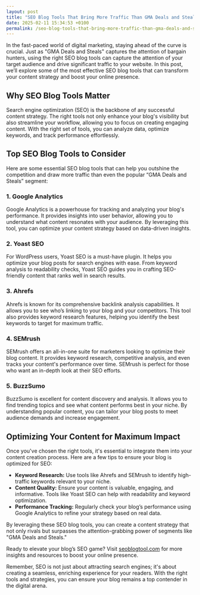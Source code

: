 ```yaml
---
layout: post
title: "SEO Blog Tools That Bring More Traffic Than GMA Deals and Steals"
date: 2025-02-11 15:34:53 +0100
permalink: /seo-blog-tools-that-bring-more-traffic-than-gma-deals-and-steals/
---
```



In the fast-paced world of digital marketing, staying ahead of the curve is crucial. Just as "GMA Deals and Steals" captures the attention of bargain hunters, using the right SEO blog tools can capture the attention of your target audience and drive significant traffic to your website. In this post, we’ll explore some of the most effective SEO blog tools that can transform your content strategy and boost your online presence.

## Why SEO Blog Tools Matter

Search engine optimization (SEO) is the backbone of any successful content strategy. The right tools not only enhance your blog's visibility but also streamline your workflow, allowing you to focus on creating engaging content. With the right set of tools, you can analyze data, optimize keywords, and track performance effortlessly.

## Top SEO Blog Tools to Consider

Here are some essential SEO blog tools that can help you outshine the competition and draw more traffic than even the popular “GMA Deals and Steals” segment:

### 1. **Google Analytics**

Google Analytics is a powerhouse for tracking and analyzing your blog's performance. It provides insights into user behavior, allowing you to understand what content resonates with your audience. By leveraging this tool, you can optimize your content strategy based on data-driven insights.

### 2. **Yoast SEO**

For WordPress users, Yoast SEO is a must-have plugin. It helps you optimize your blog posts for search engines with ease. From keyword analysis to readability checks, Yoast SEO guides you in crafting SEO-friendly content that ranks well in search results.

### 3. **Ahrefs**

Ahrefs is known for its comprehensive backlink analysis capabilities. It allows you to see who’s linking to your blog and your competitors. This tool also provides keyword research features, helping you identify the best keywords to target for maximum traffic.

### 4. **SEMrush**

SEMrush offers an all-in-one suite for marketers looking to optimize their blog content. It provides keyword research, competitive analysis, and even tracks your content's performance over time. SEMrush is perfect for those who want an in-depth look at their SEO efforts.

### 5. **BuzzSumo**

BuzzSumo is excellent for content discovery and analysis. It allows you to find trending topics and see what content performs best in your niche. By understanding popular content, you can tailor your blog posts to meet audience demands and increase engagement.

## Optimizing Your Content for Maximum Impact

Once you've chosen the right tools, it's essential to integrate them into your content creation process. Here are a few tips to ensure your blog is optimized for SEO:

- **Keyword Research:** Use tools like Ahrefs and SEMrush to identify high-traffic keywords relevant to your niche.
- **Content Quality:** Ensure your content is valuable, engaging, and informative. Tools like Yoast SEO can help with readability and keyword optimization.
- **Performance Tracking:** Regularly check your blog’s performance using Google Analytics to refine your strategy based on real data.

By leveraging these SEO blog tools, you can create a content strategy that not only rivals but surpasses the attention-grabbing power of segments like "GMA Deals and Steals."

Ready to elevate your blog’s SEO game? Visit [seoblogtool.com](https://seoblogtool.com/) for more insights and resources to boost your online presence. 

Remember, SEO is not just about attracting search engines; it's about creating a seamless, enriching experience for your readers. With the right tools and strategies, you can ensure your blog remains a top contender in the digital arena.